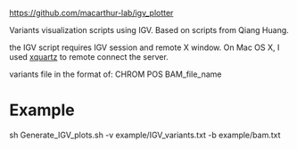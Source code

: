 https://github.com/macarthur-lab/igv_plotter

Variants visualization scripts using IGV. 
Based on scripts from Qiang Huang.

the IGV script requires IGV session and remote X window. On Mac OS X, I used [xquartz](http://www.xquartz.org/) to remote connect the server.

variants file in the format of: CHROM	POS 	BAM_file_name


# Example
sh Generate_IGV_plots.sh -v example/IGV_variants.txt -b example/bam.txt